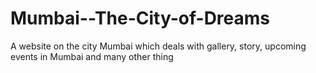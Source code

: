 # Mumbai--The-City-of-Dreams
A website on the city Mumbai which deals with gallery, story, upcoming events in Mumbai and many other thing
